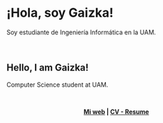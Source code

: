 <h1 class="text-3xl font-extrabold">¡Hola, soy Gaizka!</h1>

<p class="font-extralight">Soy estudiante de Ingeniería Informática en la <span class="text-green-600 font-bold">UAM</span>.</p>

<br/>

<h2 class="text-3xl font-extrabold">Hello, I am Gaizka!</h1>
<p class="font-extralight">Computer Science student at <span class="text-green-600 font-bold">UAM</span>.</p>

<br/>

<p align="center">
  <b>
    <a href="https://gaizkaurdangarin.es">Mi web</a>  |  
    <a href="https://gaizkaurdangarin.es/resume.pdf">CV - Resume</a>
  </b>
</p>
